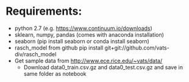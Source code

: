 Requirements:
=============

* python 2.7 (e.g. https://www.continuum.io/downloads)
* sklearn, numpy, pandas (comes with anaconda installation)
* seaborn (pip install seaborn or conda install seaborn)
* rasch_model from github pip install git+git://github.com/vats-div/rasch_model
* Get sample data from http://www.ece.rice.edu/~vats/data/
    * Download data0_train.csv.gz and data0_test.csv.gz and save in same folder as notebook
